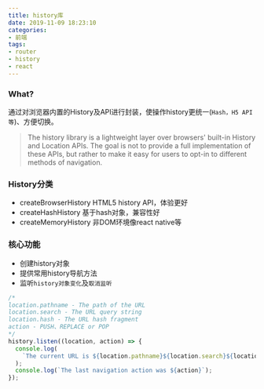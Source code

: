 ```yaml
---
title: history库
date: 2019-11-09 18:23:10
categories:
- 前端
tags:
- router
- history
- react
---
```

### What?
通过对浏览器内置的History及API进行封装，使操作history更统一(`Hash，H5 API等`)、方便切换。
> The history library is a lightweight layer over browsers' built-in History and Location APIs. The goal is not to provide a full implementation of these APIs, but rather to make it easy for users to opt-in to different methods of navigation.
<!-- more -->

### History分类
+ createBrowserHistory
HTML5 history API，体验更好
+ createHashHistory
基于hash对象，兼容性好
+ createMemoryHistory
非DOM环境像react native等

### 核心功能
+ 创建history对象
+ 提供常用history导航方法
+ 监听`history对象变化`及`取消监听`
```javascript
/*
location.pathname - The path of the URL
location.search - The URL query string
location.hash - The URL hash fragment
action - PUSH、REPLACE or POP
*/
history.listen((location, action) => {
  console.log(
    `The current URL is ${location.pathname}${location.search}${location.hash}`
  );
  console.log(`The last navigation action was ${action}`);
});
```

